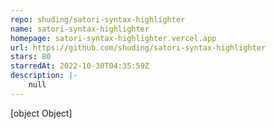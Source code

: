 ```yaml
---
repo: shuding/satori-syntax-highlighter
name: satori-syntax-highlighter
homepage: satori-syntax-highlighter.vercel.app
url: https://github.com/shuding/satori-syntax-highlighter
stars: 80
starredAt: 2022-10-30T04:35:59Z
description: |-
    null
---
```


[object Object]
